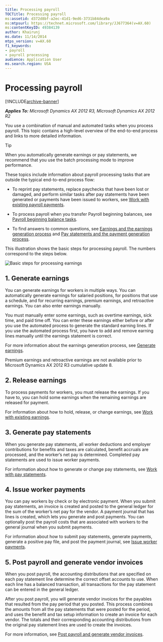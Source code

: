 ```yaml
---
title: Processing payroll
TOCTitle: Processing payroll
ms:assetid: d372d8bf-a2ec-41d1-9ed6-3731b84dea9a
ms:mtpsurl: https://technet.microsoft.com/library/JJ677364(v=AX.60)
ms:contentKeyID: 49384139
author: Khairunj
ms.date: 11/14/2014
mtps_version: v=AX.60
f1_keywords:
- payroll
- payroll processing
audience: Application User
ms.search.region: USA
---
```


# Processing payroll 


[!INCLUDE[archive-banner](includes/archive-banner.md)]


_**Applies To:** Microsoft Dynamics AX 2012 R3, Microsoft Dynamics AX 2012 R2_

You use a combination of manual and automated tasks when you process payroll. This topic contains a high-level overview of the end-to-end process and links to more detailed information.


> [!TIP]
> <P>When you automatically generate earnings or pay statements, we recommend that you use the batch processing mode to improve performance.</P>



These topics include information about payroll processing tasks that are outside the typical end-to-end process flow:

  - To reprint pay statements, replace paychecks that have been lost or damaged, and perform similar tasks after pay statements have been generated or payments have been issued to workers, see [Work with existing payroll payments](work-with-existing-payroll-payments.md).

  - To process payroll when you transfer Payroll beginning balances, see [Payroll beginning balance tasks](payroll-beginning-balance-tasks.md).

  - To find answers to common questions, see [Earnings and the earnings generation process](earnings-and-the-earnings-generation-process.md) and [Pay statements and the payment generation process](pay-statements-and-the-payment-generation-process.md).

This illustration shows the basic steps for processing payroll. The numbers correspond to the steps below.

![Basic steps for processing earnings](images/JJ677320.Payroll_Processing_earnings_basics(AX.60).gif "Basic steps for processing earnings")

## 1\. Generate earnings

You can generate earnings for workers in multiple ways. You can automatically generate earnings for salaried positions, for positions that use a schedule, and for recurring earnings, premium earnings, and retroactive earnings. You can also enter earnings manually.

You must manually enter some earnings, such as overtime earnings, sick time, and paid time off. You can enter these earnings either before or after you use the automated process to generate the standard earning lines. If you use the automated process first, you have to add and remove earning lines manually until the earnings statement is correct.

For more information about the earnings generation process, see [Generate earnings](generate-earnings.md).

Premium earnings and retroactive earnings are not available prior to Microsoft Dynamics AX 2012 R3 cumulative update 8.

## 2\. Release earnings

To process payments for workers, you must release the earnings. If you have to, you can hold some earnings when the remaining earnings are released for payment.

For information about how to hold, release, or change earnings, see [Work with existing earnings](work-with-existing-earnings.md).

## 3\. Generate pay statements

When you generate pay statements, all worker deductions and employer contributions for benefits and taxes are calculated, benefit accruals are processed, and the worker’s net pay is determined. Completed pay statements are used to issue worker payments.

For information about how to generate or change pay statements, see [Work with pay statements](work-with-pay-statements.md).

## 4\. Issue worker payments

You can pay workers by check or by electronic payment. When you submit pay statements, an invoice is created and posted to the general ledger for the sum of the worker’s net pay for the vendor. A payment journal that has lines is created, which lets you generate and post payments. You can optionally post the payroll costs that are associated with workers to the general journal when you submit payments.

For information about how to submit pay statements, generate payments, generate a positive pay file, and post the payment journal, see [Issue worker payments](issue-worker-payments.md).

## 5\. Post payroll and generate vendor invoices

When you post payroll, the accounting distributions that are specified on each pay statement line determine the correct offset accounts to use. When each line has a balanced transaction, all transactions for the pay statement can be entered in the general ledger.

After you post payroll, you will generate vendor invoices for the payables that resulted from the pay period that you posted. This process combines the amounts from all the pay statements that were posted for the period, and uses the benefit and tax setup information to create an invoice for each vendor. The totals and their corresponding accounting distributions from the original pay statement lines are used to create the invoices.

For more information, see [Post payroll and generate vendor invoices](post-payroll-and-generate-vendor-invoices.md).

  


